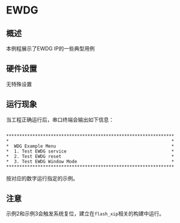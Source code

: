 # EWDG

## 概述

本例程展示了EWDG IP的一些典型用例

## 硬件设置

无特殊设置

## 运行现象

当工程正确运行后，串口终端会输出如下信息：
```console

****************************************************************
*                                                              *
*  WDG Example Menu                                            *
*  1. Test EWDG service                                        *
*  2. Test EWDG reset                                          *
*  3. Test EWDG Window Mode                                    *
****************************************************************

```

按对应的数字运行指定的示例。

## 注意

示例2和示例3会触发系统复位，建立在`flash_xip`相关的构建中运行。
